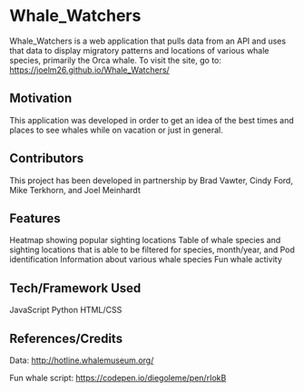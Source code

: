 # Whale_Watchers

Whale_Watchers is a web application that pulls data from an API and uses that data to display migratory patterns and locations of various whale species, primarily the Orca whale.  To visit the site, go to: https://joelm26.github.io/Whale_Watchers/

## Motivation

This application was developed in order to get an idea of the best times and places to see whales while on vacation or just in general.

## Contributors

This project has been developed in partnership by Brad Vawter, Cindy Ford, Mike Terkhorn, and Joel Meinhardt

## Features

Heatmap showing popular sighting locations
Table of whale species and sighting locations that is able to be filtered for species, month/year, and Pod identification
Information about various whale species
Fun whale activity

## Tech/Framework Used

JavaScript
Python
HTML/CSS

## References/Credits

Data: http://hotline.whalemuseum.org/

Fun whale script: https://codepen.io/diegoleme/pen/rIokB
